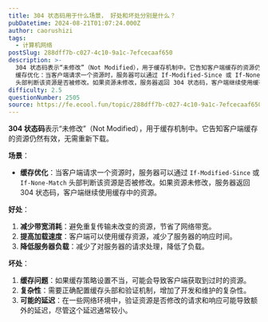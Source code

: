 ```yaml
---
title: 304 状态码用于什么场景， 好处和坏处分别是什么？
pubDatetime: 2024-08-21T01:07:24.000Z
author: caorushizi
tags:
  - 计算机网络
postSlug: 288dff7b-c027-4c10-9a1c-7efcecaaf650
description: >-
  304 状态码表示“未修改”（Not Modified），用于缓存机制中。它告知客户端缓存的资源仍然有效，无需重新下载。 场景：
  缓存优化：当客户端请求一个资源时，服务器可以通过 If-Modified-Since 或 If-None-Match
  头部判断该资源是否被修改。如果资源未修改，服务器返回 304 状态码，客户端继续使用缓存中的资源。 好处： 减少带宽消耗：避免重复传输未改变的资源，节省
difficulty: 2.5
questionNumber: 2505
source: https://fe.ecool.fun/topic/288dff7b-c027-4c10-9a1c-7efcecaaf650
---
```


**304 状态码**表示“未修改”（Not Modified），用于缓存机制中。它告知客户端缓存的资源仍然有效，无需重新下载。

**场景**：

- **缓存优化**：当客户端请求一个资源时，服务器可以通过 `If-Modified-Since` 或 `If-None-Match` 头部判断该资源是否被修改。如果资源未修改，服务器返回 304 状态码，客户端继续使用缓存中的资源。

**好处**：

1. **减少带宽消耗**：避免重复传输未改变的资源，节省了网络带宽。
2. **提高加载速度**：客户端可以使用缓存资源，减少了服务器的响应时间。
3. **降低服务器负载**：减少了对服务器的请求处理，降低了负载。

**坏处**：

1. **缓存问题**：如果缓存策略设置不当，可能会导致客户端获取到过时的资源。
2. **复杂性**：需要正确配置缓存头部和验证机制，增加了开发和维护的复杂性。
3. **可能的延迟**：在一些网络环境中，验证资源是否修改的请求和响应可能导致额外的延迟，尽管这个延迟通常较小。

